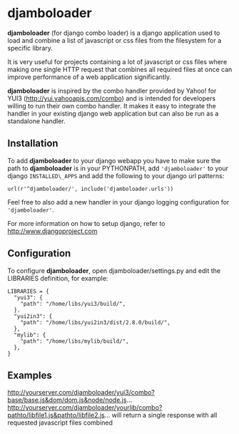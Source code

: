 # djamboloader

**djamboloader** (for django combo loader) is a django application used to load
and combine a list of javascript or css files from the filesystem for a
specific library. 

It is very useful for projects containing a lot of javascript
or css files where making one single HTTP request that combines all required 
files at once can improve performance of a web application significantly. 

**djamboloader** is inspired by the combo handler provided by Yahoo! for YUI3 
(http://yui.yahooapis.com/combo) and is intended for developers willing to run
their own combo handler. It makes it easy to integrate the handler in your 
existing django web application but can also be run as a standalone handler.

## Installation

To add **djamboloader** to your django webapp you have to make sure the path 
to **djamboloader** is in your PYTHONPATH, add `'djamboloader'` to your django
`INSTALLED\_APPS` and add the following to your django url patterns:

    url(r'^djamboloader/', include('djamboloader.urls'))

Feel free to also add a new handler in your django logging configuration
for `'djamboloader'`.

For more information on how to setup django, refer to
http://www.djangoproject.com

## Configuration

To configure **djamboloader**, open djamboloader/settings.py and edit the LIBRARIES 
definition, for example:

    LIBRARIES = {
      "yui3": {
        "path": "/home/libs/yui3/build/",
      }.
      "yui2in3": {
        "path": "/home/libs/yui2in3/dist/2.8.0/build/",
      },
      "mylib": {
        "path": "/home/libs/mylib/build/",
      },
    }

## Examples

http://yourserver.com/djamboloader/yui3/combo?base/base.js&dom/dom.js&node/node.js...
http://yourserver.com/djamboloader/yourlib/combo?pathto/libfile1.js&pathto/libfile2.js...
will return a single response with all requested javascript files combined

